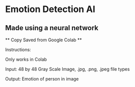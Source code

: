# Emotion Detection AI

## Made using a neural network


** Copy Saved from Google Colab ** 


Instructions:

Only works in Colab

Input: 48 by 48 Gray Scale Image, .jpg, .png, .jpeg file types 

Output: Emotion of person in image